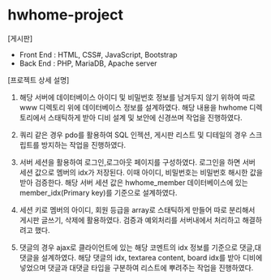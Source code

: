 # hwhome-project
[게시판]

- Front End : HTML, CSS#, JavaScript, Bootstrap
- Back End : PHP, MariaDB, Apache server

[프로젝트 상세 설명]

1. 해당 서버에 데이터베이스 아이디 및 비밀번호 정보를 남겨두지 않기 위하여 
따로 www 디렉토리 위에 데이터베이스 정보를 설계하였다.
해당 내용을 hwhome 디렉토리에서 스태틱하게 받아 디비 설계 및 보안에 신경쓰며 작업을 진행하였다. 

2. 쿼리 같은 경우 pdo를 활용하여 SQL 인젝션, 게시판 리스트 및 디테일의 경우 스크립트를 방지하는 작업을 진행하였다. 

3. 서버 세션을 활용하여 로그인,로그아웃 페이지를 구성하였다.
로그인을 하면 서버 세션 값으로 멤버의 idx가 저장된다.
이때 아이디, 비밀번호는 비밀번호 해시한 값을 받아 검증한다. 
해당 서버 세션 값은 hwhome_member 데이터베이스에 있는 member_idx(Primary key)를 기준으로 설계하였다.

4. 세션 키로 멤버의 아이디, 회원 등급을 array로 스태틱하게 만들어 따로 분리해서 게시판 글쓰기, 삭제에 활용하였다.
검증과 예외처리를 서버내에서 처리하고 해결하려고 했다.

5. 댓글의 경우 ajax로 클라이언트에 있는 해당 코멘트의 idx 정보를 기준으로 댓글,대댓글을 설계하였다. 
해당 댓글의 idx, textarea content, board idx를 받아 디비에 넣었으며 댓글과 대댓글 타입을 구분하여 
리스트에 뿌려주는 작업을 진행하였다. 

